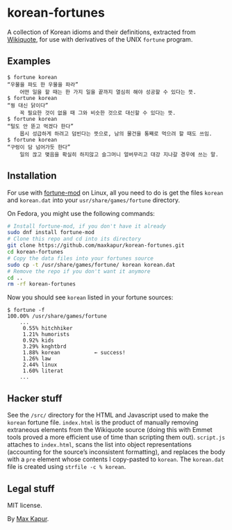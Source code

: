 # korean-fortunes

A collection of Korean idioms and their definitions, extracted from [Wikiquote](https://ko.wikiquote.org/wiki/%ED%95%9C%EA%B5%AD_%EC%86%8D%EB%8B%B4), for use with derivatives of the UNIX `fortune` program.

## Examples

````text
$ fortune korean
“우물을 파도 한 우물을 파라”
    어떤 일을 할 때는 한 가지 일을 끝까지 열심히 해야 성공할 수 있다는 뜻.
$ fortune korean
“꿩 대신 닭이다”
    꼭 필요한 것이 없을 때 그와 비슷한 것으로 대신할 수 있다는 뜻.
$ fortune korean
“털도 안 뜯고 먹겠다 한다”
    몹시 성급하게 하려고 덤빈다는 뜻으로, 남의 물건을 통째로 먹으려 할 때도 쓰임.
$ fortune korean
“구렁이 담 넘어가듯 한다”
    일의 끊고 맺음을 확실히 하지않고 슬그머니 얼버무리고 대강 지나갈 경우에 쓰는 말.
````

## Installation

For use with [fortune-mod](https://github.com/shlomif/fortune-mod) on Linux, all you need to do is get the files `korean` and `korean.dat` into your `usr/share/games/fortune` directory.

On Fedora, you might use the following commands:

````bash
# Install fortune-mod, if you don't have it already
sudo dnf install fortune-mod
# Clone this repo and cd into its directory
git clone https://github.com/maxkapur/korean-fortunes.git
cd korean-fortunes
# Copy the data files into your fortunes source
sudo cp -t /usr/share/games/fortune/ korean korean.dat
# Remove the repo if you don't want it anymore
cd ..
rm -rf korean-fortunes
````

Now you should see `korean` listed in your fortune sources:

````text
$ fortune -f
100.00% /usr/share/games/fortune
    ...
     0.55% hitchhiker
     1.21% humorists
     0.92% kids
     3.29% knghtbrd
     1.88% korean           ← success!
     1.26% law
     2.44% linux
     1.60% literat
    ...
````

## Hacker stuff

See the `/src/` directory for the HTML and Javascript used to make the `korean` fortune file.
`index.html` is the product of manually removing extraneous elements from the Wikiquote source (doing this with Emmet tools proved a more efficient use of time than scripting them out). `script.js` attaches to `index.html`, scans the list into object representations (accounting for the source’s inconsistent formatting), and replaces the body with a `pre` element whose contents I copy-pasted to `korean`. The `korean.dat` file is created using `strfile -c % korean`.

## Legal stuff

MIT license.

By [Max Kapur](https://maxkapur.com).
